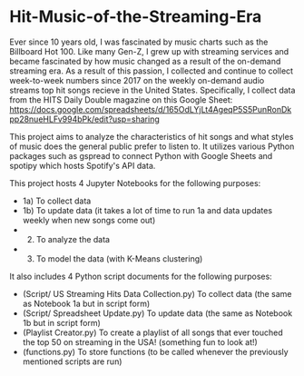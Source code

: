 # Hit-Music-of-the-Streaming-Era

Ever since 10 years old, I was fascinated by music charts such as the Billboard Hot 100. Like many Gen-Z, I grew up with streaming services and became fascinated by how music changed as a result of the on-demand streaming era. As a result of this passion, I collected and continue to collect week-to-week numbers since 2017 on the weekly on-demand audio streams top hit songs recieve in the United States. Specifically, I collect data from the HITS Daily Double magazine on this Google Sheet: https://docs.google.com/spreadsheets/d/165OdLYjLt4AgeqP5S5PunRonDkpp28nueHLFv994bPk/edit?usp=sharing

This project aims to analyze the characteristics of hit songs and what styles of music does the general public prefer to listen to. It utilizes various Python packages such as gspread to connect Python with Google Sheets and spotipy which hosts Spotify's API data.

This project hosts 4 Jupyter Notebooks for the following purposes:
- 1a) To collect data
- 1b) To update data (it takes a lot of time to run 1a and data updates weekly when new songs come out)
- 2) To analyze the data
- 3) To model the data (with K-Means clustering)

It also includes 4 Python script documents for the following purposes:
- (Script/ US Streaming Hits Data Collection.py) To collect data (the same as Notebook 1a but in script form)
- (Script/ Spreadsheet Update.py) To update data (the same as Notebook 1b but in script form)
- (Playlist Creator.py) To create a playlist of all songs that ever touched the top 50 on streaming in the USA! (something fun to look at!)
- (functions.py) To store functions (to be called whenever the previously mentioned scripts are run)
